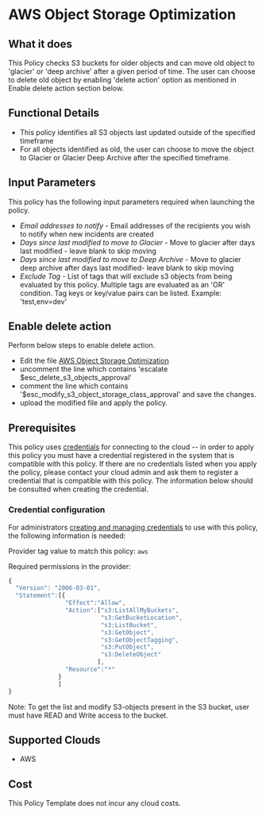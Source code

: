 # AWS Object Storage Optimization

## What it does

This Policy checks S3 buckets for older objects and can move old object to 'glacier' or 'deep archive' after a given period of time. The user can choose to delete old object by enabling 'delete action' option as mentioned in Enable delete action section below.

## Functional Details

- This policy identifies all S3 objects last updated outside of the specified timeframe
- For all objects identified as old, the user can choose to move the object to Glacier or Glacier Deep Archive after the specified timeframe.

## Input Parameters

This policy has the following input parameters required when launching the policy.

- *Email addresses to notify* - Email addresses of the recipients you wish to notify when new incidents are created
- *Days since last modified to move to Glacier* - Move to glacier after days last modified - leave blank to skip moving
- *Days since last modified to move to Deep Archive* - Move to glacier deep archive after days last modified- leave blank to skip moving
- *Exclude Tag* - List of tags that will exclude s3 objects from being evaluated by this policy. Multiple tags are evaluated as an 'OR' condition. Tag keys or key/value pairs can be listed. Example: 'test,env=dev'

## Enable delete action

Perform below steps to enable delete action.

- Edit the file [AWS Object Storage Optimization](https://github.com/flexera/policy_templates/tree/master/cost/aws/object_storage_optimization/aws_object_storage_optimization.pt)
- uncomment the line which contains 'escalate $esc_delete_s3_objects_approval'
- comment the line which contains '$esc_modify_s3_object_storage_class_approval' and save the changes.
- upload the modified file and apply the policy.

## Prerequisites

This policy uses [credentials](https://docs.rightscale.com/policies/users/guides/credential_management.html) for connecting to the cloud -- in order to apply this policy you must have a credential registered in the system that is compatible with this policy. If there are no credentials listed when you apply the policy, please contact your cloud admin and ask them to register a credential that is compatible with this policy. The information below should be consulted when creating the credential.

### Credential configuration

For administrators [creating and managing credentials](https://docs.rightscale.com/policies/users/guides/credential_management.html) to use with this policy, the following information is needed:

Provider tag value to match this policy: `aws`

Required permissions in the provider:
```javascript
{
  "Version": "2006-03-01",
  "Statement":[{
                "Effect":"Allow",
                "Action":["s3:ListAllMyBuckets",
                          "s3:GetBucketLocation",
                          "s3:ListBucket",
                          "s3:GetObject",
                          "s3:GetObjectTagging",
                          "s3:PutObject",
                          "s3:DeleteObject"
                         ],
                "Resource":"*"
              }
              ]
}
```

Note: To get the list and modify S3-objects present in the S3 bucket, user must have READ and Write access to the bucket.

## Supported Clouds

- AWS

## Cost

This Policy Template does not incur any cloud costs.
